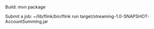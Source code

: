 
Build: mvn package

Submit a job: ~/lib/flink/bin/flink run target/streaming-1.0-SNAPSHOT-AccountSumming.jar

